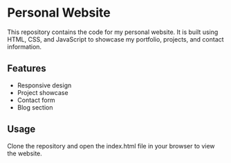 # Personal Website

This repository contains the code for my personal website. It is built using HTML, CSS, and JavaScript to showcase my portfolio, projects, and contact information.

## Features
- Responsive design
- Project showcase
- Contact form
- Blog section

## Usage
Clone the repository and open the index.html file in your browser to view the website.
